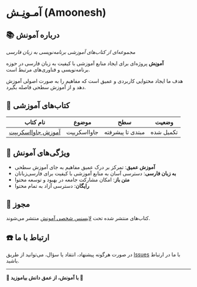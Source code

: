 # آمـونِـش (Amoonesh)

## 📚 درباره آمونش

*مجموعه‌ای از کتاب‌های آموزشی برنامه‌نویسی به زبان فارسی*

**آمونِش** پروژه‌ای برای ایجاد منابع آموزشی با کیفیت به زبان فارسی در حوزه برنامه‌نویسی و فناوری‌های مرتبط است.

هدف ما ایجاد محتوایی کاربردی و عمیق است که مفاهیم را به صورت اصولی آموزش دهد و از آموزش سطحی فاصله بگیرد.

## 📖 کتاب‌های آموزشی

| نام کتاب | موضوع | سطح | وضعیت |
|:----------:|:--------:|:------:|:--------:|
| [آموزش جاوااسکریپت](https://amoonesh.github.io/javascript/) | جاوااسکریپت | مبتدی تا پیشرفته | تکمیل شده |

## 🌱 ویژگی‌های آمونش

- **آموزش عمیق**: تمرکز بر درک عمیق مفاهیم به جای آموزش سطحی
- **به زبان فارسی**: دسترسی آسان به منابع آموزشی با کیفیت برای فارسی‌زبانان
- **متن باز**: امکان مشارکت جامعه در بهبود و توسعه محتوا
- **رایگان**: دسترسی آزاد به تمام محتوا

## 📝 مجوز

کتاب‌های منتشر شده تحت [لایسنس شخصی آمونش](https://amoonesh.github.io/Amoonesh-License) منتشر می‌شوند.

## ☎️ ارتباط با ما

در صورت هرگونه پیشنهاد، انتقاد یا سؤال، می‌توانید از طریق [Issues](https://github.com/amoonesh/issues) با ما در ارتباط باشید.

---

**🌟 با آمونش، از عمق دانش بیاموزید 🌟** 